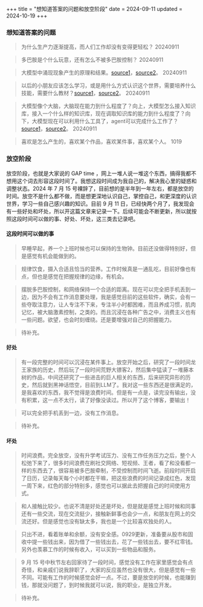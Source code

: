 +++
title = "想知道答案的问题和放空阶段"
date = 2024-09-11
updated = 2024-10-19
+++

### 想知道答案的问题

> 为什么生产力逐渐提高，而人们工作却没有变得更轻松？  20240911

> 多巴胺是个什么玩意，还有怎么不被多巴胺控制？  20240911

> 大模型中涌现现象产生的原理和结果。[source1](https://www.bilibili.com/video/BV1MY4y1R7EN/?spm_id_from=333.999.0.0&vd_source=19aca668850b8d744b996e0c9f666e09)，[source2](https://www.bilibili.com/video/BV1uu4y1m7ak/?spm_id_from=333.880.my_history.page.click)。    20240911

> 以后的小朋友应该怎么学习，或是用什么方式认识这个世界，需要培养什么技能，需要什么教材？[source1](https://www.bilibili.com/video/BV1MY4y1R7EN/?spm_id_from=333.999.0.0&vd_source=19aca668850b8d744b996e0c9f666e09)，[source2](https://www.bilibili.com/video/BV1uu4y1m7ak/?spm_id_from=333.880.my_history.page.click)。    20240911

> 大模型像个大脑，大脑现在能力到什么程度了？向上，大模型怎么接入知识库，接入一个什么样的知识库，现在调取知识库的能力到什么程度了？向下，大模型现在可以利用什么工具了，agent可以完成什么工作了？[source1](https://www.bilibili.com/video/BV1MY4y1R7EN/?spm_id_from=333.999.0.0&vd_source=19aca668850b8d744b996e0c9f666e09)，[source2](https://www.bilibili.com/video/BV1uu4y1m7ak/?spm_id_from=333.880.my_history.page.click)。   20240911

> 喜欢是怎么产生的，喜欢某个作品，喜欢某件事，喜欢某个人。  1019

### 放空阶段

放空阶段，也就是大家说的 GAP time ，网上一堆人说一堆这个东西，搞得我都不想用这个词去形容这段时间了。我想这段时间成为我自己的，解决我心里的疑惑和调整状态。2024 年 7 月 15 号裸辞了，目前想的是半年到一年左右，都是放空的时间。放空不是什么都不做，而是想更深地认识自己，掌控自己，和更深度的认识世界，学习一些自己感兴趣的知识。目前 9 月 11 日，已经快两个月了，我发现会有一些好处和坏处，所以开这篇文章来记录一下。后续可能会不断更新，所以就按照这段时间可以做的事、好处、坏处，这三类去记录吧。

#### 这段时间可以做的事
> 早睡早起，养一个上班时候也可以保持的生物钟。目前还没做得特别好，但是感觉有机会能做到的。

> 规律饮食，摄入合适且恰当的营养。工作时候真是一通乱吃，目前好像也有点，但也是感觉在把握规律的边缘，有机会。

> 摆脱多巴胺控制，和网络保持一个合适的距离。现在可以完全把手机丢到一边，因为不会有工作消息要处理，我是感觉目前的这些软件，确实，会有一些夺取注意力，让人专注不下来，专注半小时都困难，而且养成习惯，肌肉记忆，被大脑激素控制，之类的。而且沉浸在各种广告之中，消费主义也有一些问题。欲望，也会时刻缠绕。还是要增强对自己的把握能力。

> 待补充。

#### 好处
> 有一段完整的时间可以沉浸在某件事上。放空开始之后，研究了一段时间龙王家族的历史，然后玩了一段时间荒野大镖客2，然后集中猛读了一堆藤本树的作品，中间还研究了一些进击的巨人相关的东西，后来研究异形的历史，然后就到黑神话悟空，目前到LLM了。我对这一些东西还是很满足的，是我喜欢的东西，我不觉得是浪费时间。但是有一点是，读完没有输出，没有积累，这一点不太行，读了好像没读过。所以开了这个博客，要输出！

> 可以完全把手机丢到一边，没有工作消息。  

> 待补充。

#### 坏处
> 时间浪费。完全放空，没有升学考试压力、没有工作任务压力之后，整个人松弛下来了，很多时间浪费在刷社交网络、短视频、王者，看了和没看都一样的东西去了，很容易被多巴胺牵制，不受控制而时间飞逝。前段时间开启了日历，记录每天每个小时都在干嘛，把这些浪费的时间记录成红色，发现一周下来，红色的部分特别多，感觉也可以据此去把握自己的时间使用方式。

> 和人接触比较少。也说不清是好处还是坏处，但是就是感觉上班时候和同事还有一些交流，现在交流挺少，接触新鲜事也会少一点，和朋友在网上的交流还好。但是感觉也没有缺太多，我也是一个比较喜欢独处的人。

> 只出不进，看着账单和余额，没有安全感。0929更新，准备要从股市和固收中提一些钱出来，因为借了一些钱出去，花了一些钱出去，要不红零钱。另外也羡慕工作的时候有收入，可以买到一些物品和服务。

> 9 月 15 号中秋节左右回家待了一段时间，感觉没有工作在家里感觉会有点奇怪，和亲戚们说我辞职了，大家的反应虽然也没有很大，但是感觉有一些不同。可能有工作的时候感觉会好一点。不过，要是放空的时候，也能赚到钱，那就没问题了，到时候我就可以说，我的职业，是独立开发。

> 待补充。